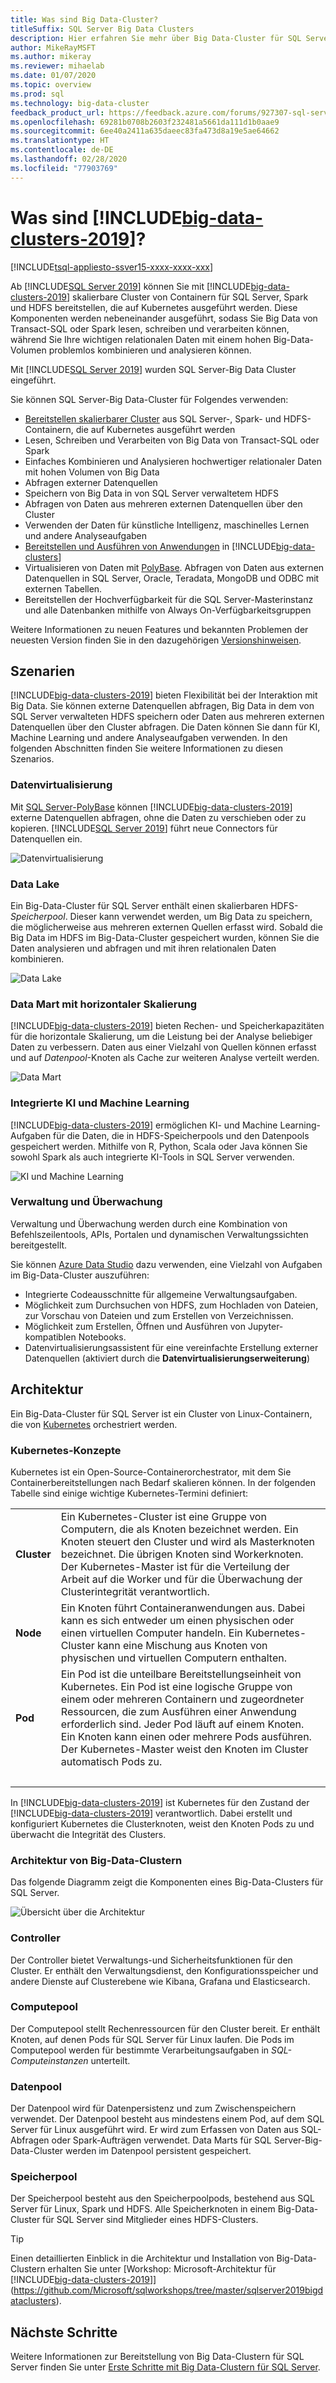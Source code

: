 ```yaml
---
title: Was sind Big Data-Cluster?
titleSuffix: SQL Server Big Data Clusters
description: Hier erfahren Sie mehr über Big Data-Cluster für SQL Server, die auf Kubernetes ausgeführt werden, und stellen Optionen für das horizontale Skalieren für relationale Daten und HDFS-Daten bereit.
author: MikeRayMSFT
ms.author: mikeray
ms.reviewer: mihaelab
ms.date: 01/07/2020
ms.topic: overview
ms.prod: sql
ms.technology: big-data-cluster
feedback_product_url: https://feedback.azure.com/forums/927307-sql-server-big-data-clusters/
ms.openlocfilehash: 69281b0708b2603f232481a5661da111d1b0aae9
ms.sourcegitcommit: 6ee40a2411a635daeec83fa473d8a19e5ae64662
ms.translationtype: HT
ms.contentlocale: de-DE
ms.lasthandoff: 02/28/2020
ms.locfileid: "77903769"
---
```

# <a name="what-are-big-data-clusters-2019"></a>Was sind [!INCLUDE[big-data-clusters-2019](../includes/ssbigdataclusters-ss-nover.md)]?

[!INCLUDE[tsql-appliesto-ssver15-xxxx-xxxx-xxx](../includes/tsql-appliesto-ssver15-xxxx-xxxx-xxx.md)]

Ab [!INCLUDE[SQL Server 2019](../includes/sssqlv15-md.md)] können Sie mit [!INCLUDE[big-data-clusters-2019](../includes/ssbigdataclusters-ss-nover.md)] skalierbare Cluster von Containern für SQL Server, Spark und HDFS bereitstellen, die auf Kubernetes ausgeführt werden. Diese Komponenten werden nebeneinander ausgeführt, sodass Sie Big Data von Transact-SQL oder Spark lesen, schreiben und verarbeiten können, während Sie Ihre wichtigen relationalen Daten mit einem hohen Big-Data-Volumen problemlos kombinieren und analysieren können.

Mit [!INCLUDE[SQL Server 2019](../includes/sssqlv15-md.md)] wurden SQL Server-Big Data Cluster eingeführt.

Sie können SQL Server-Big Data-Cluster für Folgendes verwenden:

- [Bereitstellen skalierbarer Cluster](../big-data-cluster/deploy-get-started.md) aus SQL Server-, Spark- und HDFS-Containern, die auf Kubernetes ausgeführt werden 
- Lesen, Schreiben und Verarbeiten von Big Data von Transact-SQL oder Spark
- Einfaches Kombinieren und Analysieren hochwertiger relationaler Daten mit hohen Volumen von Big Data
- Abfragen externer Datenquellen
- Speichern von Big Data in von SQL Server verwaltetem HDFS
- Abfragen von Daten aus mehreren externen Datenquellen über den Cluster
- Verwenden der Daten für künstliche Intelligenz, maschinelles Lernen und andere Analyseaufgaben
- [Bereitstellen und Ausführen von Anwendungen](../big-data-cluster/concept-application-deployment.md) in [!INCLUDE[big-data-clusters](../includes/ssbigdataclusters-nover.md)]
- Virtualisieren von Daten mit [PolyBase](../relational-databases/polybase/polybase-guide.md). Abfragen von Daten aus externen Datenquellen in SQL Server, Oracle, Teradata, MongoDB und ODBC mit externen Tabellen.
- Bereitstellen der Hochverfügbarkeit für die SQL Server-Masterinstanz und alle Datenbanken mithilfe von Always On-Verfügbarkeitsgruppen

Weitere Informationen zu neuen Features und bekannten Problemen der neuesten Version finden Sie in den dazugehörigen [Versionshinweisen](release-notes-big-data-cluster.md).

## <a name="scenarios"></a>Szenarien

[!INCLUDE[big-data-clusters-2019](../includes/ssbigdataclusters-ss-nover.md)] bieten Flexibilität bei der Interaktion mit Big Data. Sie können externe Datenquellen abfragen, Big Data in dem von SQL Server verwalteten HDFS speichern oder Daten aus mehreren externen Datenquellen über den Cluster abfragen. Die Daten können Sie dann für KI, Machine Learning und andere Analyseaufgaben verwenden. In den folgenden Abschnitten finden Sie weitere Informationen zu diesen Szenarios.

### <a name="data-virtualization"></a>Datenvirtualisierung

Mit [SQL Server-PolyBase](../relational-databases/polybase/polybase-guide.md) können [!INCLUDE[big-data-clusters-2019](../includes/ssbigdataclusters-ss-nover.md)] externe Datenquellen abfragen, ohne die Daten zu verschieben oder zu kopieren. [!INCLUDE[SQL Server 2019](../includes/sssqlv15-md.md)] führt neue Connectors für Datenquellen ein.

![Datenvirtualisierung](media/big-data-cluster-overview/data-virtualization.png)

### <a name="data-lake"></a>Data Lake

Ein Big-Data-Cluster für SQL Server enthält einen skalierbaren HDFS-*Speicherpool*. Dieser kann verwendet werden, um Big Data zu speichern, die möglicherweise aus mehreren externen Quellen erfasst wird. Sobald die Big Data im HDFS im Big-Data-Cluster gespeichert wurden, können Sie die Daten analysieren und abfragen und mit ihren relationalen Daten kombinieren.

![Data Lake](media/big-data-cluster-overview/data-lake.png)

### <a name="scale-out-data-mart"></a>Data Mart mit horizontaler Skalierung

[!INCLUDE[big-data-clusters-2019](../includes/ssbigdataclusters-ss-nover.md)] bieten Rechen- und Speicherkapazitäten für die horizontale Skalierung, um die Leistung bei der Analyse beliebiger Daten zu verbessern. Daten aus einer Vielzahl von Quellen können erfasst und auf *Datenpool*-Knoten als Cache zur weiteren Analyse verteilt werden.

![Data Mart](media/big-data-cluster-overview/data-mart.png)

### <a name="integrated-ai-and-machine-learning"></a>Integrierte KI und Machine Learning

[!INCLUDE[big-data-clusters-2019](../includes/ssbigdataclusters-ss-nover.md)] ermöglichen KI- und Machine Learning-Aufgaben für die Daten, die in HDFS-Speicherpools und den Datenpools gespeichert werden. Mithilfe von R, Python, Scala oder Java können Sie sowohl Spark als auch integrierte KI-Tools in SQL Server verwenden.

![KI und Machine Learning](media/big-data-cluster-overview/ai-ml-spark.png)

### <a name="management-and-monitoring"></a>Verwaltung und Überwachung

Verwaltung und Überwachung werden durch eine Kombination von Befehlszeilentools, APIs, Portalen und dynamischen Verwaltungssichten bereitgestellt.

Sie können [Azure Data Studio](../azure-data-studio/what-is.md) dazu verwenden, eine Vielzahl von Aufgaben im Big-Data-Cluster auszuführen:
- Integrierte Codeausschnitte für allgemeine Verwaltungsaufgaben.
- Möglichkeit zum Durchsuchen von HDFS, zum Hochladen von Dateien, zur Vorschau von Dateien und zum Erstellen von Verzeichnissen.
- Möglichkeit zum Erstellen, Öffnen und Ausführen von Jupyter-kompatiblen Notebooks.
- Datenvirtualisierungsassistent für eine vereinfachte Erstellung externer Datenquellen (aktiviert durch die **Datenvirtualisierungserweiterung**)

## <a id="architecture"></a> Architektur

Ein Big-Data-Cluster für SQL Server ist ein Cluster von Linux-Containern, die von [Kubernetes](https://kubernetes.io/docs/concepts/) orchestriert werden.

### <a name="kubernetes-concepts"></a>Kubernetes-Konzepte

Kubernetes ist ein Open-Source-Containerorchestrator, mit dem Sie Containerbereitstellungen nach Bedarf skalieren können. In der folgenden Tabelle sind einige wichtige Kubernetes-Termini definiert:

|||
|:--|:--|
| **Cluster** | Ein Kubernetes-Cluster ist eine Gruppe von Computern, die als Knoten bezeichnet werden. Ein Knoten steuert den Cluster und wird als Masterknoten bezeichnet. Die übrigen Knoten sind Workerknoten. Der Kubernetes-Master ist für die Verteilung der Arbeit auf die Worker und für die Überwachung der Clusterintegrität verantwortlich. |
| **Node** | Ein Knoten führt Containeranwendungen aus. Dabei kann es sich entweder um einen physischen oder einen virtuellen Computer handeln. Ein Kubernetes-Cluster kann eine Mischung aus Knoten von physischen und virtuellen Computern enthalten. |
| **Pod** | Ein Pod ist die unteilbare Bereitstellungseinheit von Kubernetes. Ein Pod ist eine logische Gruppe von einem oder mehreren Containern und zugeordneter Ressourcen, die zum Ausführen einer Anwendung erforderlich sind. Jeder Pod läuft auf einem Knoten. Ein Knoten kann einen oder mehrere Pods ausführen. Der Kubernetes-Master weist den Knoten im Cluster automatisch Pods zu. |
| &nbsp; ||

In [!INCLUDE[big-data-clusters-2019](../includes/ssbigdataclusters-ss-nover.md)] ist Kubernetes für den Zustand der [!INCLUDE[big-data-clusters-2019](../includes/ssbigdataclusters-ss-nover.md)] verantwortlich. Dabei erstellt und konfiguriert Kubernetes die Clusterknoten, weist den Knoten Pods zu und überwacht die Integrität des Clusters.

### <a name="big-data-clusters-architecture"></a>Architektur von Big-Data-Clustern

Das folgende Diagramm zeigt die Komponenten eines Big-Data-Clusters für SQL Server.

![Übersicht über die Architektur](media/big-data-cluster-overview/architecture-diagram-overview.png)

### <a id="controlplane"></a> Controller

Der Controller bietet Verwaltungs-und Sicherheitsfunktionen für den Cluster. Er enthält den Verwaltungsdienst, den Konfigurationsspeicher und andere Dienste auf Clusterebene wie Kibana, Grafana und Elasticsearch.

### <a id="computeplane"></a> Computepool

Der Computepool stellt Rechenressourcen für den Cluster bereit. Er enthält Knoten, auf denen Pods für SQL Server für Linux laufen. Die Pods im Computepool werden für bestimmte Verarbeitungsaufgaben in *SQL-Computeinstanzen* unterteilt. 

### <a id="dataplane"></a> Datenpool

Der Datenpool wird für Datenpersistenz und zum Zwischenspeichern verwendet. Der Datenpool besteht aus mindestens einem Pod, auf dem SQL Server für Linux ausgeführt wird. Er wird zum Erfassen von Daten aus SQL-Abfragen oder Spark-Aufträgen verwendet. Data Marts für SQL Server-Big-Data-Cluster werden im Datenpool persistent gespeichert. 

### <a name="storage-pool"></a>Speicherpool

Der Speicherpool besteht aus den Speicherpoolpods, bestehend aus SQL Server für Linux, Spark und HDFS. Alle Speicherknoten in einem Big-Data-Cluster für SQL Server sind Mitglieder eines HDFS-Clusters.

> [!TIP]
> Einen detaillierten Einblick in die Architektur und Installation von Big-Data-Clustern erhalten Sie unter [Workshop: Microsoft-Architektur für [!INCLUDE[big-data-clusters-2019](../includes/ssbigdataclusters-ss-nover.md)]](https://github.com/Microsoft/sqlworkshops/tree/master/sqlserver2019bigdataclusters).

## <a name="next-steps"></a>Nächste Schritte

Weitere Informationen zur Bereitstellung von Big Data-Clustern für SQL Server finden Sie unter [Erste Schritte mit Big Data-Clustern für SQL Server](deploy-get-started.md).

